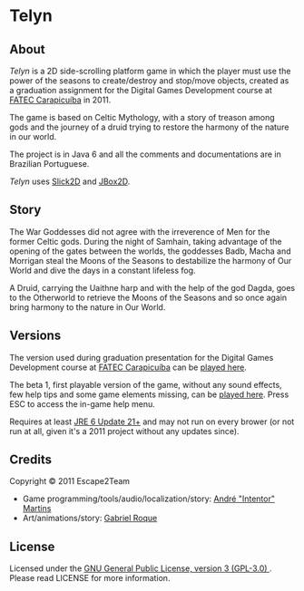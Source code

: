 # Telyn

## About

*Telyn* is a 2D side-scrolling platform game in which the player must use the power of the seasons to create/destroy and stop/move objects, created as a graduation assignment for the Digital Games Development course at [FATEC Carapicuíba](http://www.fateccarapicuiba.edu.br/) in 2011.

The game is based on Celtic Mythology, with a story of treason among gods and the journey of a druid trying to restore the harmony of the nature in our world.

The project is in Java 6 and all the comments and documentations are in Brazilian Portuguese.

*Telyn* uses [Slick2D](http://slick.ninjacave.com/) and [JBox2D](http://www.jbox2d.org/).

## Story

The War Goddesses did not agree with the irreverence of Men for the former Celtic gods. During the night of Samhain, taking advantage of the opening of the gates between the worlds, the goddesses Badb, Macha and Morrigan steal the Moons of the Seasons to destabilize the harmony of Our World and dive the days in a constant lifeless fog.

A Druid, carrying the Uaithne harp and with the help of the god Dagda, goes to the Otherworld to retrieve the Moons of the Seasons and so once again bring harmony to the nature in Our World.

## Versions

The version used during graduation presentation for the Digital Games Development course at [FATEC Carapicuíba](http://www.fateccarapicuiba.edu.br/) can be [played here](http://games.intentor.com.br/telyn/).

The beta 1, first playable version of the game, without any sound effects, few help tips and some game elements missing, can be [played here](http://games.intentor.com.br/telyn-beta1/). Press ESC to access the in-game help menu.

Requires at least [JRE 6 Update 21+](http://games.intentor.com.br/telyn-beta1/) and may not run on every brower (or not run at all, given it's a 2011 project without any updates since).

## Credits

Copyright &copy; 2011 Escape2Team

- Game programming/tools/audio/localization/story: [André "Intentor" Martins](http://intentor.com.br/)
- Art/animations/story: [Gabriel Roque](https://twitter.com/gamaroque)

## License

Licensed under the [GNU General Public License, version 3 (GPL-3.0)
](http://opensource.org/licenses/gpl-3.0.html). Please read LICENSE for more information.